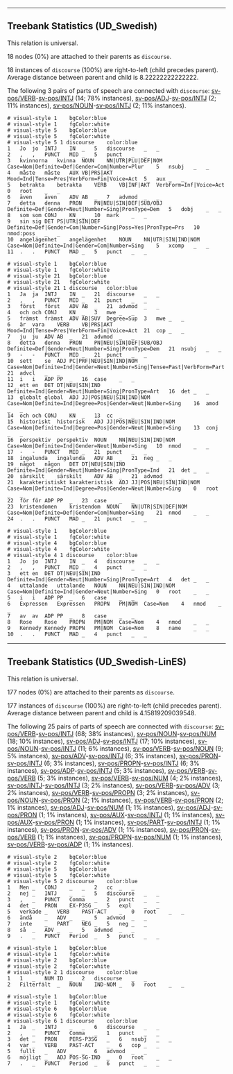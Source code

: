 

--------------------------------------------------------------------------------

## Treebank Statistics (UD_Swedish)

This relation is universal.

18 nodes (0%) are attached to their parents as `discourse`.

18 instances of `discourse` (100%) are right-to-left (child precedes parent).
Average distance between parent and child is 8.22222222222222.

The following 3 pairs of parts of speech are connected with `discourse`: [sv-pos/VERB]()-[sv-pos/INTJ]() (14; 78% instances), [sv-pos/ADJ]()-[sv-pos/INTJ]() (2; 11% instances), [sv-pos/NOUN]()-[sv-pos/INTJ]() (2; 11% instances).


~~~ conllu
# visual-style 1	bgColor:blue
# visual-style 1	fgColor:white
# visual-style 5	bgColor:blue
# visual-style 5	fgColor:white
# visual-style 5 1 discourse	color:blue
1	Jo	jo	INTJ	IN	_	5	discourse	_	_
2	,	,	PUNCT	MID	_	5	punct	_	_
3	kvinnorna	kvinna	NOUN	NN|UTR|PLU|DEF|NOM	Case=Nom|Definite=Def|Gender=Com|Number=Plur	5	nsubj	_	_
4	måste	måste	AUX	VB|PRS|AKT	Mood=Ind|Tense=Pres|VerbForm=Fin|Voice=Act	5	aux	_	_
5	betrakta	betrakta	VERB	VB|INF|AKT	VerbForm=Inf|Voice=Act	0	root	_	_
6	även	även	ADV	AB	_	7	advmod	_	_
7	detta	denna	PRON	PN|NEU|SIN|DEF|SUB/OBJ	Definite=Def|Gender=Neut|Number=Sing|PronType=Dem	5	dobj	_	_
8	som	som	CONJ	KN	_	10	mark	_	_
9	sin	sig	DET	PS|UTR|SIN|DEF	Definite=Def|Gender=Com|Number=Sing|Poss=Yes|PronType=Prs	10	nmod:poss	_	_
10	angelägenhet	angelägenhet	NOUN	NN|UTR|SIN|IND|NOM	Case=Nom|Definite=Ind|Gender=Com|Number=Sing	5	xcomp	_	_
11	.	.	PUNCT	MAD	_	5	punct	_	_

~~~


~~~ conllu
# visual-style 1	bgColor:blue
# visual-style 1	fgColor:white
# visual-style 21	bgColor:blue
# visual-style 21	fgColor:white
# visual-style 21 1 discourse	color:blue
1	Ja	ja	INTJ	IN	_	21	discourse	_	_
2	,	,	PUNCT	MID	_	21	punct	_	_
3	först	först	ADV	AB	_	21	advmod	_	_
4	och	och	CONJ	KN	_	3	mwe	_	_
5	främst	främst	ADV	AB|SUV	Degree=Sup	3	mwe	_	_
6	är	vara	VERB	VB|PRS|AKT	Mood=Ind|Tense=Pres|VerbForm=Fin|Voice=Act	21	cop	_	_
7	ju	ju	ADV	AB	_	21	advmod	_	_
8	detta	denna	PRON	PN|NEU|SIN|DEF|SUB/OBJ	Definite=Def|Gender=Neut|Number=Sing|PronType=Dem	21	nsubj	_	_
9	-	-	PUNCT	MID	_	21	punct	_	_
10	sett	se	ADJ	PC|PRF|NEU|SIN|IND|NOM	Case=Nom|Definite=Ind|Gender=Neut|Number=Sing|Tense=Past|VerbForm=Part	21	advcl	_	_
11	i	i	ADP	PP	_	16	case	_	_
12	ett	en	DET	DT|NEU|SIN|IND	Definite=Ind|Gender=Neut|Number=Sing|PronType=Art	16	det	_	_
13	globalt	global	ADJ	JJ|POS|NEU|SIN|IND|NOM	Case=Nom|Definite=Ind|Degree=Pos|Gender=Neut|Number=Sing	16	amod	_	_
14	och	och	CONJ	KN	_	13	cc	_	_
15	historiskt	historisk	ADJ	JJ|POS|NEU|SIN|IND|NOM	Case=Nom|Definite=Ind|Degree=Pos|Gender=Neut|Number=Sing	13	conj	_	_
16	perspektiv	perspektiv	NOUN	NN|NEU|SIN|IND|NOM	Case=Nom|Definite=Ind|Gender=Neut|Number=Sing	10	nmod	_	_
17	-	-	PUNCT	MID	_	21	punct	_	_
18	ingalunda	ingalunda	ADV	AB	_	21	neg	_	_
19	något	någon	DET	DT|NEU|SIN|IND	Definite=Ind|Gender=Neut|Number=Sing|PronType=Ind	21	det	_	_
20	särskilt	särskilt	ADV	AB	_	21	advmod	_	_
21	karakteristiskt	karakteristisk	ADJ	JJ|POS|NEU|SIN|IND|NOM	Case=Nom|Definite=Ind|Degree=Pos|Gender=Neut|Number=Sing	0	root	_	_
22	för	för	ADP	PP	_	23	case	_	_
23	kristendomen	kristendom	NOUN	NN|UTR|SIN|DEF|NOM	Case=Nom|Definite=Def|Gender=Com|Number=Sing	21	nmod	_	_
24	.	.	PUNCT	MAD	_	21	punct	_	_

~~~


~~~ conllu
# visual-style 1	bgColor:blue
# visual-style 1	fgColor:white
# visual-style 4	bgColor:blue
# visual-style 4	fgColor:white
# visual-style 4 1 discourse	color:blue
1	Jo	jo	INTJ	IN	_	4	discourse	_	_
2	,	,	PUNCT	MID	_	4	punct	_	_
3	ett	en	DET	DT|NEU|SIN|IND	Definite=Ind|Gender=Neut|Number=Sing|PronType=Art	4	det	_	_
4	uttalande	uttalande	NOUN	NN|NEU|SIN|IND|NOM	Case=Nom|Definite=Ind|Gender=Neut|Number=Sing	0	root	_	_
5	i	i	ADP	PP	_	6	case	_	_
6	Expressen	Expressen	PROPN	PM|NOM	Case=Nom	4	nmod	_	_
7	av	av	ADP	PP	_	8	case	_	_
8	Rose	Rose	PROPN	PM|NOM	Case=Nom	4	nmod	_	_
9	Kennedy	Kennedy	PROPN	PM|NOM	Case=Nom	8	name	_	_
10	.	.	PUNCT	MAD	_	4	punct	_	_

~~~




--------------------------------------------------------------------------------

## Treebank Statistics (UD_Swedish-LinES)

This relation is universal.

177 nodes (0%) are attached to their parents as `discourse`.

177 instances of `discourse` (100%) are right-to-left (child precedes parent).
Average distance between parent and child is 4.15819209039548.

The following 25 pairs of parts of speech are connected with `discourse`: [sv-pos/VERB]()-[sv-pos/INTJ]() (68; 38% instances), [sv-pos/NOUN]()-[sv-pos/NUM]() (18; 10% instances), [sv-pos/ADJ]()-[sv-pos/INTJ]() (17; 10% instances), [sv-pos/NOUN]()-[sv-pos/INTJ]() (11; 6% instances), [sv-pos/VERB]()-[sv-pos/NOUN]() (9; 5% instances), [sv-pos/ADV]()-[sv-pos/INTJ]() (6; 3% instances), [sv-pos/PRON]()-[sv-pos/INTJ]() (6; 3% instances), [sv-pos/PROPN]()-[sv-pos/INTJ]() (6; 3% instances), [sv-pos/ADP]()-[sv-pos/INTJ]() (5; 3% instances), [sv-pos/VERB]()-[sv-pos/VERB]() (5; 3% instances), [sv-pos/VERB]()-[sv-pos/NUM]() (4; 2% instances), [sv-pos/INTJ]()-[sv-pos/INTJ]() (3; 2% instances), [sv-pos/VERB]()-[sv-pos/ADV]() (3; 2% instances), [sv-pos/VERB]()-[sv-pos/PROPN]() (3; 2% instances), [sv-pos/NOUN]()-[sv-pos/PRON]() (2; 1% instances), [sv-pos/VERB]()-[sv-pos/PRON]() (2; 1% instances), [sv-pos/ADJ]()-[sv-pos/NUM]() (1; 1% instances), [sv-pos/ADJ]()-[sv-pos/PRON]() (1; 1% instances), [sv-pos/AUX]()-[sv-pos/INTJ]() (1; 1% instances), [sv-pos/AUX]()-[sv-pos/PRON]() (1; 1% instances), [sv-pos/PART]()-[sv-pos/INTJ]() (1; 1% instances), [sv-pos/PRON]()-[sv-pos/ADV]() (1; 1% instances), [sv-pos/PRON]()-[sv-pos/VERB]() (1; 1% instances), [sv-pos/PROPN]()-[sv-pos/NUM]() (1; 1% instances), [sv-pos/VERB]()-[sv-pos/ADP]() (1; 1% instances).


~~~ conllu
# visual-style 2	bgColor:blue
# visual-style 2	fgColor:white
# visual-style 5	bgColor:blue
# visual-style 5	fgColor:white
# visual-style 5 2 discourse	color:blue
1	Men	_	CONJ	_	_	2	cc	_	_
2	nej	_	INTJ	_	_	5	discourse	_	_
3	,	_	PUNCT	Comma	_	2	punct	_	_
4	det	_	PRON	EX-P3SG	_	5	expl	_	_
5	verkade	_	VERB	PAST-ACT	_	0	root	_	_
6	ändå	_	ADV	_	_	5	advmod	_	_
7	inte	_	PART	NEG	_	5	neg	_	_
8	så	_	ADV	_	_	5	advmod	_	_
9	.	_	PUNCT	Period	_	5	punct	_	_

~~~


~~~ conllu
# visual-style 1	bgColor:blue
# visual-style 1	fgColor:white
# visual-style 2	bgColor:blue
# visual-style 2	fgColor:white
# visual-style 2 1 discourse	color:blue
1	1	_	NUM	ID	_	2	discourse	_	_
2	Filterfält	_	NOUN	IND-NOM	_	0	root	_	_

~~~


~~~ conllu
# visual-style 1	bgColor:blue
# visual-style 1	fgColor:white
# visual-style 6	bgColor:blue
# visual-style 6	fgColor:white
# visual-style 6 1 discourse	color:blue
1	Ja	_	INTJ	_	_	6	discourse	_	_
2	,	_	PUNCT	Comma	_	1	punct	_	_
3	det	_	PRON	PERS-P3SG	_	6	nsubj	_	_
4	var	_	VERB	PAST-ACT	_	6	cop	_	_
5	fullt	_	ADV	_	_	6	advmod	_	_
6	möjligt	_	ADJ	POS-SG-IND	_	0	root	_	_
7	.	_	PUNCT	Period	_	6	punct	_	_

~~~


